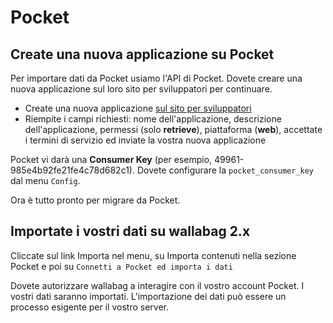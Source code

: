 # Pocket

## Create una nuova applicazione su Pocket

Per importare dati da Pocket usiamo l'API di Pocket. Dovete creare una
nuova applicazione sul loro sito per sviluppatori per continuare.

-   Create una nuova applicazione [sul sito per
    sviluppatori](https://getpocket.com/developer/apps/new)
-   Riempite i campi richiesti: nome dell'applicazione, descrizione
    dell'applicazione, permessi (solo **retrieve**), piattaforma
    (**web**), accettate i termini di servizio ed inviate la vostra
    nuova applicazione

Pocket vi darà una **Consumer Key** (per esempio,
49961-985e4b92fe21fe4c78d682c1). Dovete configurare la
`pocket_consumer_key` dal menu `Config`.

Ora è tutto pronto per migrare da Pocket.

## Importate i vostri dati su wallabag 2.x

Cliccate sul link Importa nel menu, su Importa contenuti nella sezione
Pocket e poi su `Connetti a Pocket ed importa i dati`

Dovete autorizzare wallabag a interagire con il vostro account Pocket. I
vostri dati saranno importati. L'importazione dei dati può essere un
processo esigente per il vostro server.
